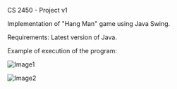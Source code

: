 CS 2450 - Project v1

Implementation of "Hang Man" game using Java Swing.

Requirements: Latest version of Java.

Example of execution of the program:

![Image1](https://i.gyazo.com/94ff952ab5a10f0018d37b6b8d5d6321.png)

![Image2](https://i.gyazo.com/f69e395fa17ba350e9413cf1de6bf08b.png)
